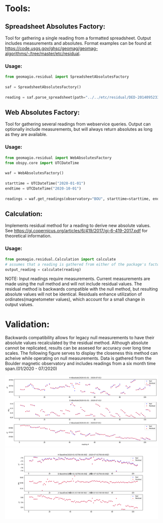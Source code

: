 # Tools:


## Spreadsheet Absolutes Factory:
Tool for gathering a single reading from a formatted spreadsheet. Output includes measurements and absolutes. Format examples can be found at https://code.usgs.gov/ghsc/geomag/geomag-algorithms/-/tree/master/etc/residual.

### Usage:
```python
from geomagio.residual import SpreadsheetAbsolutesFactory

saf = SpreadsheetAbsolutesFactory()

reading = saf.parse_spreadsheet(path="../../etc/residual/DED-20140952332.xlsm")
```

## Web Absolutes Factory:
Tool for gathering several readings from webservice queries. Output can optionally include measurements, but will always return absolutes as long as they are available.

### Usage:
```python
from geomagio.residual import WebAbsolutesFactory
from obspy.core import UTCDateTime

waf = WebAbsolutesFactory()

starttime = UTCDateTime("2020-01-01")
endtime = UTCDateTime("2020-10-01")

readings = waf.get_readings(observatory="BOU", starttime=starttime, endtime=endtime, include_measurements=True)
```

## Calculation:
Implements residual method for a reading to derive new absolute values. See https://gi.copernicus.org/articles/6/419/2017/gi-6-419-2017.pdf for theoretical information.

### Usage:
```python
from geomagio.residual.Calculation import calculate
# assumes that a reading is gathered from either of the package's factories
output_reading = calculate(reading)
```

NOTE: Input readings require measurements. Current measurements are made using the null method and will not include residual values. The residual method is backwards compatible with the null method, but resulting absolute values will not be identical. Residuals enhance utilization of ordinates(magnetometer values), which account for a small change in output values.

# Validation:
Backwards compatibility allows for legacy null measurements to have their absolute values recalculated by the residual method. Although absolute cannot be replicated, results can be assesed for accuracy over long time scales. The following figure serves to display the closeness this method can acheive while operating on null measurements. Data is gathered from the Boulder magnetic observatory and includes readings from a six month time span.(01/2020 - 07/2020)

![Absolute Validation Plot](../images/absolute_validation.png)
![Baseline Validation Plot](../images/baseline_validation.png)

